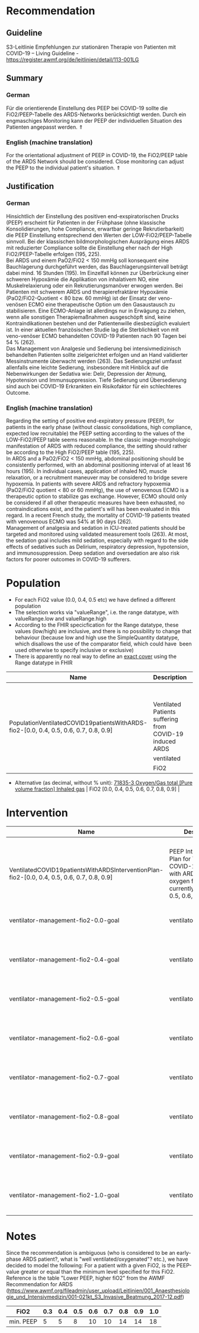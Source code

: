 Recommendation
==============

Guideline
---------

S3-Leitlinie Empfehlungen zur stationären Therapie von Patienten mit COVID-19 – Living Guideline - <https://register.awmf.org/de/leitlinien/detail/113-001LG>

Summary
-------

### German

Für die orientierende Einstellung des PEEP bei COVID-19 sollte die FiO2/PEEP-Tabelle des ARDS-Networks berücksichtigt werden. Durch ein engmaschiges Monitoring kann der PEEP der individuellen Situation des Patienten angepasst werden. ⇑

### English (machine translation)

For the orientational adjustment of PEEP in COVID-19, the FiO2/PEEP table of the ARDS Network should be considered. Close monitoring can adjust the PEEP to the individual patient's situation. ⇑

Justification
-------------

### German

Hinsichtlich der Einstellung des positiven end-exspiratorischen Drucks (PEEP) erscheint für Patienten in der Frühphase (ohne klassische Konsolidierungen, hohe Compliance, erwartbar geringe Rekrutierbarkeit) die PEEP Einstellung entsprechend den Werten der LOW-FiO2/PEEP-Tabelle sinnvoll. Bei der klassischen bildmorphologischen Ausprägung eines ARDS mit reduzierter Compliance sollte die Einstellung eher nach der High FiO2/PEEP-Tabelle erfolgen (195, 225).  
Bei ARDS und einem PaO2/FiO2 < 150 mmHg soll konsequent eine Bauchlagerung durchgeführt werden, das Bauchlagerungsintervall beträgt dabei mind. 16 Stunden (195). Im Einzelfall können zur Überbrückung einer schweren Hypoxämie die Applikation von inhalativem NO, eine Muskelrelaxierung oder ein Rekrutierungsmanöver erwogen werden. Bei Patienten mit schwerem ARDS und therapierefraktärer Hypoxämie (PaO2/FiO2-Quotient < 80 bzw. 60 mmHg) ist der Einsatz der veno-venösen ECMO eine therapeutische Option um den Gasaustausch zu stabilisieren. Eine ECMO-Anlage ist allerdings nur in Erwägung zu ziehen, wenn alle sonstigen Therapiemaßnahmen ausgeschöpft sind, keine Kontraindikationen bestehen und der Patientenwille diesbezüglich evaluiert ist. In einer aktuellen französischen Studie lag die Sterblichkeit von mit veno-venöser ECMO behandelten COVID-19 Patienten nach 90 Tagen bei 54 % (262).  
Das Management von Analgesie und Sedierung bei intensivmedizinisch behandelten Patienten sollte zielgerichtet erfolgen und an Hand validierter Messinstrumente überwacht werden (263). Das Sedierungsziel umfasst allenfalls eine leichte Sedierung, insbesondere mit Hinblick auf die Nebenwirkungen der Sedativa wie: Delir, Depression der Atmung, Hypotension und Immunsuppression. Tiefe Sedierung und Übersedierung sind auch bei COVID-19 Erkrankten ein Risikofaktor für ein schlechteres Outcome.

### English (machine translation)

Regarding the setting of positive end-expiratory pressure (PEEP), for patients in the early phase (without classic consolidations, high compliance, expected low recruitable) the PEEP setting according to the values of the LOW-FiO2/PEEP table seems reasonable. In the classic image-morphologic manifestation of ARDS with reduced compliance, the setting should rather be according to the High FiO2/PEEP table (195, 225).  
In ARDS and a PaO2/FiO2 < 150 mmHg, abdominal positioning should be consistently performed, with an abdominal positioning interval of at least 16 hours (195). In individual cases, application of inhaled NO, muscle relaxation, or a recruitment maneuver may be considered to bridge severe hypoxemia. In patients with severe ARDS and refractory hypoxemia (PaO2/FiO2 quotient < 80 or 60 mmHg), the use of venovenous ECMO is a therapeutic option to stabilize gas exchange. However, ECMO should only be considered if all other therapeutic measures have been exhausted, no contraindications exist, and the patient's will has been evaluated in this regard. In a recent French study, the mortality of COVID-19 patients treated with venovenous ECMO was 54% at 90 days (262).  
Management of analgesia and sedation in ICU-treated patients should be targeted and monitored using validated measurement tools (263). At most, the sedation goal includes mild sedation, especially with regard to the side effects of sedatives such as Delirium, respiratory depression, hypotension, and immunosuppression. Deep sedation and oversedation are also risk factors for poorer outcomes in COVID-19 sufferers.

Population
==========

* For each FiO2 value (0.0, 0.4, 0.5 etc) we have defined a different population
* The selection works via "valueRange", i.e. the range datatype, with valueRange.low and valueRange.high
* According to the FHIR specicfication for the Range datatype, these values (low/high) are inclusive, and there is no possibility to change that behaviour (because low and high use the SimpleQuantity datatype, which disallows the use of the comparator field, which could have  been used otherwise to specify inclusive or exclusive)
* There is apparently no real way to define an [exact cover](https://en.wikipedia.org/wiki/Exact_cover) using the Range datatype in FHIR

| Name | Description | Criteria |
| --- | --- | --- |
|  |  | Inclusion  / Exclusion  | Name | Type | definition.type | definition.value |
| PopulationVentilatedCOVID19patientsWithARDS-fio2-[0.0, 0.4, 0.5, 0.6, 0.7, 0.8, 0.9] | Ventilated Patients suffering from COVID-19 induced ARDS |  | COVID-19 | Condition | SCT [404684003 "Clinical finding (finding)](https://browser.ihtsdotools.org/?perspective=full&conceptId1=404684003&edition=MAIN/2022-04-30&release=&languages=en)" | $sct#840539006 "Disease caused by severe acute respiratory syndrome coronavirus 2 (disorder)" |
|  | ventilated | Procedure | SCT [71388002 "Procedure (procedure)](https://browser.ihtsdotools.org/?perspective=full&conceptId1=71388002&edition=MAIN/2022-05-31&release=&languages=en)" | $sct#40617009 "Artificial ventilation (regime/therapy)" |
|  | FiO2 | observation | $loinc#3150-0 "Inhaled oxygen concentration"* as used in [GECCO FiO2](https://simplifier.net/guide/GermanCoronaConsensusDataSet-ImplementationGuide-1.0.5/Home/GECCOCore/Vitalsigns/FiO2.guide.md?version=current)
* Alternative (as decimal, without % unit): [71835-3 Oxygen/Gas total [Pure volume fraction] Inhaled gas](https://loinc.org/71835-3/)
 | FiO2 [0.0, 0.4, 0.5, 0.6, 0.7, 0.8, 0.9] |

Intervention
============

| Name | Description | Criteria |
| --- | --- | --- |
|  |  | Name (Goal ID) | Action Category | Goal target measure | Goal target detail |
| VentilatedCOVID19patientsWithARDSInterventionPlan-fio2-[0.0, 0.4, 0.5, 0.6, 0.7, 0.8, 0.9] | PEEP Intervention Plan for Ventilated COVID-19 Patients with ARDS, inspiratory oxygen fraction currently -[0.0, 0.4, 0.5, 0.6, 0.7, 0.8, 0.9] 
| ventilator-management-fio2-0.0-goal | ventilatorManagement | $loinc#76248-4 "PEEP Respiratory system --on ventilator" | >5 cm[H2O] |
| ventilator-management-fio2-0.4-goal | ventilatorManagement | $loinc#76248-4 "PEEP Respiratory system --on ventilator" | >5 cm[H2O] |
| ventilator-management-fio2-0.5-goal | ventilatorManagement | $loinc#76248-4 "PEEP Respiratory system --on ventilator" | >8 cm[H2O] |
| ventilator-management-fio2-0.6-goal | ventilatorManagement | $loinc#76248-4 "PEEP Respiratory system --on ventilator" | >10 cm[H2O] |
| ventilator-management-fio2-0.7-goal | ventilatorManagement | $loinc#76248-4 "PEEP Respiratory system --on ventilator" | >10 cm[H2O] |
| ventilator-management-fio2-0.8-goal | ventilatorManagement | $loinc#76248-4 "PEEP Respiratory system --on ventilator" | >14 cm[H2O] |
| ventilator-management-fio2-0.9-goal | ventilatorManagement | $loinc#76248-4 "PEEP Respiratory system --on ventilator" | >14 cm[H2O] |
| ventilator-management-fio2-1.0-goal | ventilatorManagement | $loinc#76248-4 "PEEP Respiratory system --on ventilator" | >18 cm[H2O] |

Notes
=====

Since the recommendation is ambiguous (who is considered to be an early-phase ARDS patient?, what is "well ventilated/oxygenated"? etc.), we have decided to model the following: For a patient with a given FiO2, is the PEEP-value greater or equal than the minimum level specified for this FiO2. Reference is the table "Lower PEEP, higher fiO2" from the AWMF Recommendation for ARDS (<https://www.awmf.org/fileadmin/user_upload/Leitlinien/001_Anaesthesiologie_und_Intensivmedizin/001-021kt_S3_Invasive_Beatmung_2017-12.pdf>)



| FiO2 | 0.3 | 0.4 | 0.5 | 0.6 | 0.7 | 0.8 | 0.9 | 1.0 |
| --- | --- | --- | --- | --- | --- | --- | --- | --- |
| min. PEEP | 5 | 5 | 8 | 10 | 10 | 14 | 14 | 18 |

  


  


